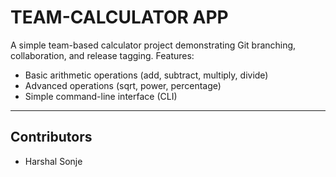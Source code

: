 # TEAM-CALCULATOR APP

A simple team-based calculator project demonstrating Git branching, collaboration, and release tagging.
Features:
- Basic arithmetic operations (add, subtract, multiply, divide)
- Advanced operations (sqrt, power, percentage)
- Simple command-line interface (CLI)

---
## Contributors
- Harshal Sonje
